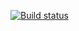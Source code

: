 [![Build status](https://ci.appveyor.com/api/projects/status/37dol7841ftw5hue?svg=true)](https://ci.appveyor.com/project/Debellaresupe/rest)
